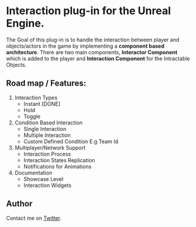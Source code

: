 # Interaction plug-in for the Unreal Engine. 

The Goal of this plug-in is to handle the interaction between player and objects/actors in the game by implementing a **component based architecture**. There are two main components, **Interactor Component** which is added to the player and **Interaction Component** for the Intractable Objects.

## Road map / Features:
1. Interaction Types
	- Instant [DONE]
	- Hold
	- Toggle
2. Condition Based Interaction
	- Single Interaction
	- Multiple Interaction
	- Custom Defined Condition E.g Team Id
3. Multiplayer/Network Support
	- Interaction Process
	- Interaction States Replication
	- Notifications for Animations
4. Documentation
	- Showcase Level
	- Interaction Widgets
	
## Author
Contact me on [Twitter](https://twitter.com/amiransari09).

